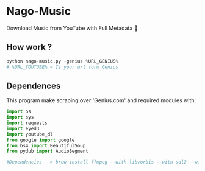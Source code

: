 # Nago-Music
Download Music from YouTube with Full Metadata  :musical_note:

## How work ?
```python - genius
python nago-music.py -genius %URL_GENIUS%
# %URL_YOUTUBE% = Is your url form Genius
```

## Dependences
This program make scraping over 'Genius.com' and required modules with:

```python
import os
import sys
import requests
import eyed3
import youtube_dl
from google import google
from bs4 import BeautifulSoup
from pydub import AudioSegment

#Dependencies --> brew install ffmpeg --with-libvorbis --with-sdl2 --with-theora
```

